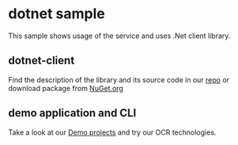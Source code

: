 # dotnet sample

This sample shows usage of the service and uses .Net client library.

## dotnet-client

Find the description of the library and its source code in our [repo](https://github.com/abbyysdk/cloudsdk-client-dotnet) or download package from [NuGet.org](https://www.nuget.org/packages/Abbyy.CloudSdk.V2.Client/)

## demo application and CLI

Take a look at our [Demo projects](https://github.com/abbyysdk/cloudsdk-demo-dotnet) and try our OCR technologies.
